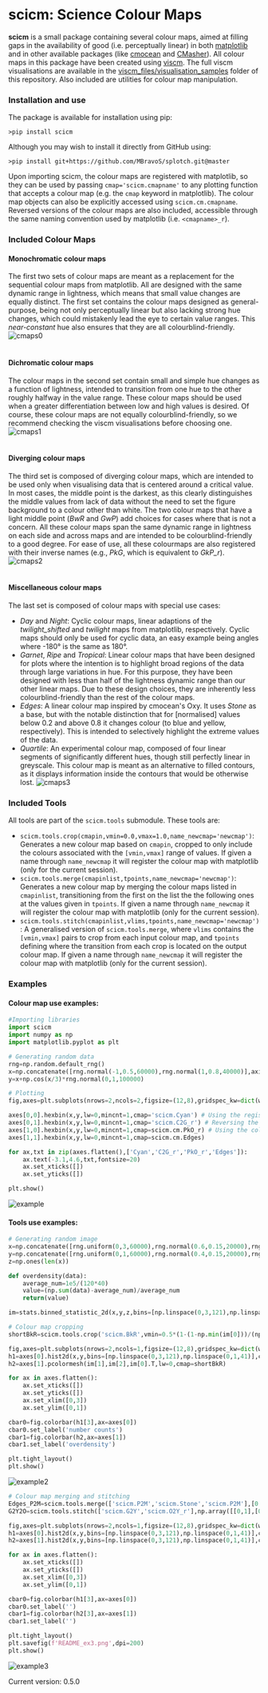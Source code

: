 # scicm: Science Colour Maps
**scicm** is a small package containing several colour maps, aimed at filling gaps in the availability of good (i.e. perceptually linear) in both [matplotlib](https://matplotlib.org/stable/tutorials/colors/colormaps.html) and in other available packages (like [cmocean](https://github.com/matplotlib/cmocean) and [CMasher](https://github.com/1313e/CMasher)). All colour maps in this package have been created using [viscm](https://github.com/matplotlib/viscm). The full viscm visualisations are available in the [viscm_files/visualisation_samples](https://github.com/MBravoS/scicm/tree/master/viscm_files/visualisation_samples) folder of this repository. Also included are utilities for colour map manipulation.

### Installation and use
The package is available for installation using pip:

    >pip install scicm

Although you may wish to install it directly from GitHub using:

    >pip install git+https://github.com/MBravoS/splotch.git@master

Upon importing scicm, the colour maps are registered with matplotlib, so they can be used by passing `cmap='scicm.cmapname'` to any plotting function that accepts a colour map (e.g. the `cmap` keyword in matplotlib). The colour map objects can also be explicitly accessed using `scicm.cm.cmapname`. Reversed versions of the colour maps are also included, accessible through the same naming convention used by matplotlib (i.e. `<cmapname>_r`).

### Included Colour Maps

#### Monochromatic colour maps
The first two sets of colour maps are meant as a replacement for the sequential colour maps from matplotlib. All are designed with the same dynamic range in lightness, which means that small value changes are equally distinct. The first set contains the colour maps designed as general-purpose, being not only perceptually linear but also lacking strong hue changes, which could mistakenly lead the eye to certain value ranges. This *near-constant* hue also ensures that they are all colourblind-friendly.
![cmaps0](/examples/scicm_monochromat.png)
<br><br>

#### Dichromatic colour maps
The colour maps in the second set contain small and simple hue changes as a function of lightness, intended to transition from one hue to the other roughly halfway in the value range. These colour maps should be used when a greater differentiation between low and high values is desired. Of course, these colour maps are not equally colourblind-friendly, so we recommend checking the viscm visualisations before choosing one.
![cmaps1](/examples/scicm_dichromat.png)
<br><br>

#### Diverging colour maps
The third set is composed of diverging colour maps, which are intended to be used only when visualising data that is centered around a critical value. In most cases, the middle point is the darkest, as this clearly distinguishes the middle values from lack of data without the need to set the figure background to a colour other than white. The two colour maps that have a light middle point (*BwR* and *GwP*) add choices for cases where that is not a concern. All these colour maps span the same dynamic range in lightness on each side and across maps and are intended to be colourblind-friendly to a good degree. For ease of use, all these colourmaps are also registered with their inverse names (e.g., *PkG*, which is equivalent to *GkP_r*).
![cmaps2](/examples/scicm_diverging.png)
<br><br>

#### Miscellaneous colour maps
The last set is composed of colour maps with special use cases:
- *Day* and *Night*: Cyclic colour maps, linear adaptions of the *twilight_shifted* and *twilight* maps from matplotlib, respectively. Cyclic maps should only be used for cyclic data, an easy example being angles where -180° is the same as 180°.
- *Garnet*, *Ripe* and *Tropical*: Linear colour maps that have been designed for plots where the intention is to highlight broad regions of the data through large variations in hue. For this purpose, they have been designed with less than half of the lightness dynamic range than our other linear maps. Due to these design choices, they are inherently less colourblind-friendly than the rest of the colour maps.
- *Edges*: A linear colour map inspired by cmocean's Oxy. It uses *Stone* as a base, but with the notable distinction that for \[normalised\] values below 0.2 and above 0.8 it changes colour (to blue and yellow, respectively). This is intended to selectively highlight the extreme values of the data.
- *Quartile*: An experimental colour map, composed of four linear segments of significantly different hues, though still perfectly linear in greyscale. This colour map is meant as an alternative to filled contours, as it displays information inside the contours that would be otherwise lost.
![cmaps3](/examples/scicm_miscellaneous.png)

### Included Tools
All tools are part of the `scicm.tools` submodule. These tools are:
- `scicm.tools.crop(cmapin,vmin=0.0,vmax=1.0,name_newcmap='newcmap')`: Generates a new colour map based on `cmapin`, cropped to only include the colours associated with the `[vmin,vmax]` range of values. If given a name through `name_newcmap` it will register the colour map with matplotlib (only for the current session).
- `scicm.tools.merge(cmapinlist,tpoints,name_newcmap='newcmap')`: Generates a new colour map by merging the colour maps listed in `cmapinlist`, transitioning from the first on the list the the following ones at the values given in `tpoints`. If given a name through `name_newcmap` it will register the colour map with matplotlib (only for the current session).
- `scicm.tools.stitch(cmapinlist,vlims,tpoints,name_newcmap='newcmap')`: A generalised version of `scicm.tools.merge`, where `vlims` contains the `[vmin,vmax]` pairs to crop from each input colour map, and `tpoints` defining where the transition from each crop is located on the output colour map. If given a name through `name_newcmap` it will register the colour map with matplotlib (only for the current session).

### Examples

#### Colour map use examples:

```python
#Importing libraries
import scicm
import numpy as np
import matplotlib.pyplot as plt

# Generating random data
rng=np.random.default_rng()
x=np.concatenate([rng.normal(-1,0.5,60000),rng.normal(1,0.8,40000)],axis=0)
y=x+np.cos(x/3)*rng.normal(0,1,100000)

# Plotting
fig,axes=plt.subplots(nrows=2,ncols=2,figsize=(12,8),gridspec_kw=dict(wspace=0.0,hspace=0.0))

axes[0,0].hexbin(x,y,lw=0,mincnt=1,cmap='scicm.Cyan') # Using the registered names with matplotlib
axes[0,1].hexbin(x,y,lw=0,mincnt=1,cmap='scicm.C2G_r') # Reversing the colour map
axes[1,0].hexbin(x,y,lw=0,mincnt=1,cmap=scicm.cm.PkO_r) # Using the colour map objects
axes[1,1].hexbin(x,y,lw=0,mincnt=1,cmap=scicm.cm.Edges)

for ax,txt in zip(axes.flatten(),['Cyan','C2G_r','PkO_r','Edges']):
    ax.text(-3.1,4.6,txt,fontsize=20)
    ax.set_xticks([])
    ax.set_yticks([])

plt.show()
```
![example](/examples/README_ex1.png)

#### Tools use examples:

```python
# Generating random image
x=np.concatenate([rng.uniform(0,3,60000),rng.normal(0.6,0.15,20000),rng.normal(2.2,0.15,12000),rng.normal(1.8,0.15,8000)],axis=0)
y=np.concatenate([rng.uniform(0,1,60000),rng.normal(0.4,0.15,20000),rng.normal(0.7,0.15,12000),rng.normal(0.2,0.15,8000)],axis=0)
z=np.ones(len(x))

def overdensity(data):
    average_num=1e5/(120*40)
    value=(np.sum(data)-average_num)/average_num
    return(value)

im=stats.binned_statistic_2d(x,y,z,bins=[np.linspace(0,3,121),np.linspace(0,1,41)],statistic=overdensity)

# Colour map cropping
shortBkR=scicm.tools.crop('scicm.BkR',vmin=0.5*(1-(1-np.min(im[0]))/(np.max(im[0])-1)),vmax=1.0)

fig,axes=plt.subplots(nrows=2,ncols=1,figsize=(12,8),gridspec_kw=dict(wspace=0.0,hspace=0.0),facecolor='w')
h1=axes[0].hist2d(x,y,bins=[np.linspace(0,3,121),np.linspace(0,1,41)],cmap='scicm.Stone_r')
h2=axes[1].pcolormesh(im[1],im[2],im[0].T,lw=0,cmap=shortBkR)

for ax in axes.flatten():
    ax.set_xticks([])
    ax.set_yticks([])
    ax.set_xlim([0,3])
    ax.set_ylim([0,1])

cbar0=fig.colorbar(h1[3],ax=axes[0])
cbar0.set_label('number counts')
cbar1=fig.colorbar(h2,ax=axes[1])
cbar1.set_label('overdensity')

plt.tight_layout()
plt.show()
```
![example2](/examples/README_ex2.png)
```python
# Colour map merging and stitching
Edges_P2M=scicm.tools.merge(['scicm.P2M','scicm.Stone','scicm.P2M'],[0.25,0.75],'custom.Edges_P2M')
G2Y2O=scicm.tools.stitch(['scicm.G2Y','scicm.O2Y_r'],np.array([[0,1],[0,1]]),[0.5],'custom.G2Y2O')

fig,axes=plt.subplots(nrows=2,ncols=1,figsize=(12,8),gridspec_kw=dict(wspace=0.0,hspace=0.0),facecolor='w')
h1=axes[0].hist2d(x,y,bins=[np.linspace(0,3,121),np.linspace(0,1,41)],cmap='custom.Edges_P2M')
h2=axes[1].hist2d(x,y,bins=[np.linspace(0,3,121),np.linspace(0,1,41)],cmap='custom.G2Y2O')

for ax in axes.flatten():
    ax.set_xticks([])
    ax.set_yticks([])
    ax.set_xlim([0,3])
    ax.set_ylim([0,1])

cbar0=fig.colorbar(h1[3],ax=axes[0])
cbar0.set_label('')
cbar1=fig.colorbar(h2[3],ax=axes[1])
cbar1.set_label('')

plt.tight_layout()
plt.savefig(f'README_ex3.png',dpi=200)
plt.show()
```
![example3](/examples/README_ex3.png)

Current version: 0.5.0
